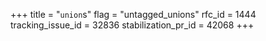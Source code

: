 +++
title = "`union`s"
flag = "untagged_unions"
rfc_id = 1444
tracking_issue_id = 32836
stabilization_pr_id = 42068
+++
